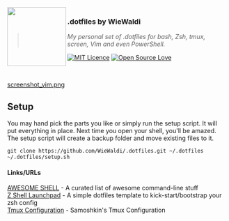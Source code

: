 <img src="https://raw.githubusercontent.com/WieWaldi/.dotfiles/master/img/RZ-Amper_Logo_135x135.png" align="left" width="135px" height="135px" />

### .dotfiles by WieWaldi
> *My personal set of .dotfiles for bash, Zsh, tmux, screen, Vim and even PowerShell.*

[![MIT Licence](https://badges.frapsoft.com/os/mit/mit.svg?v=103)](https://opensource.org/licenses/mit-license.php)
[![Open Source Love](https://badges.frapsoft.com/os/v1/open-source.svg?v=103)](https://opensource.org)

<br />

[screenshot_vim.png](https://raw.githubusercontent.com/WieWaldi/.dotfiles/master/img/screenshot_vim.png)

## Setup
You may hand pick the parts you like or simply run the setup script. It will
put everything in place. Next time you open your shell, you'll be amazed. The
setup script will create a backup folder and move existing files to it.
```
git clone https://github.com/WieWaldi/.dotfiles.git ~/.dotfiles
~/.dotfiles/setup.sh
```

#### Links/URLs
[AWESOME SHELL](https://github.com/alebcay/awesome-shell) - A curated list of awesome command-line stuff  
[Z Shell Launchpad](https://github.com/marlonrichert/zsh-launchpad) - A simple dotfiles template to kick-start/bootstrap your zsh config  
[Tmux Configuration](https://github.com/samoshkin/tmux-config) - Samoshkin's Tmux Configuration  

